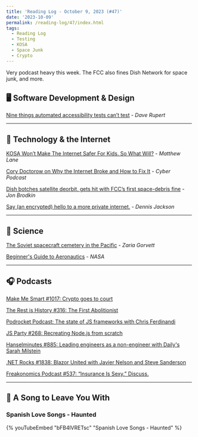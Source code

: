 ```yaml
---
title: 'Reading Log - October 9, 2023 (#47)'
date: '2023-10-09'
permalink: /reading-log/47/index.html
tags:
  - Reading Log
  - Testing
  - KOSA
  - Space Junk
  - Crypto
---
```


Very podcast heavy this week. The FCC also fines Dish Network for space junk, and more.
<!-- excerpt -->

## 🖥 Software Development & Design

[Nine things automated accessibility tests can’t test](https://daverupert.com/2023/10/nine-a11y-jobs-where-robots-suck/) - *Dave Rupert*

---

## 📡 Technology & the Internet

[KOSA Won’t Make The Internet Safer For Kids. So What Will?](https://www.techdirt.com/2023/10/05/kosa-wont-make-the-internet-safer-for-kids-so-what-will/) - *Matthew Lane*

[Cory Doctorow on Why the Internet Broke and How to Fix It](https://podcasts.apple.com/us/podcast/cory-doctorow-on-why-the-internet-broke-and-how-to-fix-it/id1441708044?i=1000630225019) - *Cyber Podcast*

[Dish botches satellite deorbit, gets hit with FCC’s first space-debris fine](https://arstechnica.com/tech-policy/2023/10/dish-botches-satellite-deorbit-gets-hit-with-fccs-first-space-debris-fine/) - *Jon Brodkin*

[Say (an encrypted) hello to a more private internet.](https://blog.mozilla.org/en/products/firefox/encrypted-hello/) - *Dennis Jackson*

---

## 🔬 Science

[The Soviet spacecraft cemetery in the Pacific](https://www.bbc.com/future/article/20231006-the-soviet-spacecraft-cemetery-in-the-pacific) - *Zaria Gorvett*

[Beginner's Guide to Aeronautics](https://www.grc.nasa.gov/www/k-12/airplane/guided.htm) - *NASA*

---

## 🎧 Podcasts

[Make Me Smart #1017: Crypto goes to court](https://www.marketplace.org/shows/make-me-smart/crypto-goes-to-court/)

[The Rest is History #316: The First Abolitionist](https://podcasts.apple.com/gb/podcast/316-the-first-abolitionist/id1537788786?i=1000605966605)

[Podrocket Podcast: The state of JS frameworks with Chris Ferdinandi](https://podrocket.logrocket.com/state-of-js-frameworks)

[JS Party #268: Recreating Node.js from scratch](https://changelog.com/jsparty/268)

[Hanselminutes #885: Leading engineers as a non-engineer with Daily's Sarah Milstein](https://hanselminutes.com/885/leading-engineers-as-a-non-engineer-with-dailys-sarah-milstein)

[.NET Rocks #1838: Blazor United with Javier Nelson and Steve Sanderson](https://www.dotnetrocks.com/details/1838)

[Freakonomics Podcast #537: “Insurance Is Sexy.” Discuss.](https://freakonomics.com/podcast/insurance-is-sexy-discuss/)

---

## 🎵 A Song to Leave You With

<h3 class="music">Spanish Love Songs - Haunted</h3>

{% youTubeEmbed "bFB4lVRETsc" "Spanish Love Songs - Haunted" %}
